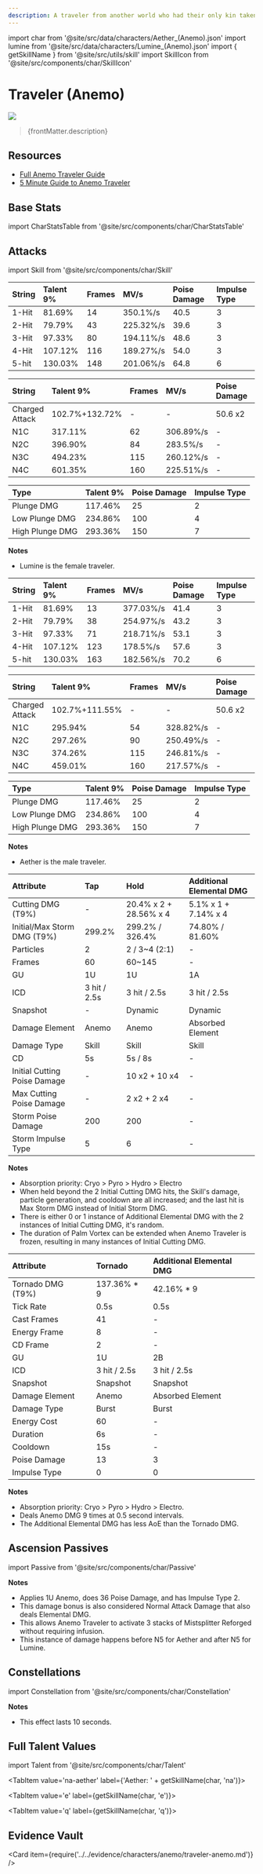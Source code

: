 ```yaml
---
description: A traveler from another world who had their only kin taken away, forcing them to embark on a journey to find The Seven.
---
```


import char from '@site/src/data/characters/Aether_(Anemo).json'
import lumine from '@site/src/data/characters/Lumine_(Anemo).json'
import { getSkillName } from '@site/src/utils/skill'
import SkillIcon from '@site/src/components/char/SkillIcon'

# Traveler (Anemo)

![](/img/traveler/anemo-traveler.png)

<blockquote>{frontMatter.description}</blockquote>

## Resources

* [Full Anemo Traveler Guide](https://keqingmains.com/anemo-traveler/)
* [5 Minute Guide to Anemo Traveler](https://youtu.be/H4Y6y7JJsvM)

## Base Stats

import CharStatsTable from '@site/src/components/char/CharStatsTable'

<CharStatsTable char={char} />

## Attacks

import Skill from '@site/src/components/char/Skill'

<Tabs>
<TabItem value='na' label='Lumine Normal Attacks'>
<SkillIcon char={lumine} skill='na' />
<div class='talent-columns'>
<Skill char={lumine} skill='na' sectionFilter='Normal Attack' />

| String | Talent 9% | Frames | MV/s      | Poise Damage | Impulse Type |
| :----- | :-------- | :----- | :-------- | :----------- | :----------- |
| 1-Hit  | 81.69%    | 14     | 350.1%/s  | 40.5         | 3            |
| 2-Hit  | 79.79%    | 43     | 225.32%/s | 39.6         | 3            |
| 3-Hit  | 97.33%    | 80     | 194.11%/s | 48.6         | 3            |
| 4-Hit  | 107.12%   | 116    | 189.27%/s | 54.0         | 3            |
| 5-hit  | 130.03%   | 148    | 201.06%/s | 64.8         | 6            |

</div>
<div class='talent-columns'>
<Skill char={lumine} skill='na' sectionFilter='Charged Attack' />

| String         | Talent 9%      | Frames | MV/s      | Poise Damage | Impulse Type |
| :------------- | :------------- | :----- | :-------- | :----------- | :----------- |
| Charged Attack | 102.7%+132.72% | -      | -         | 50.6 x2      | 2 + 6        |
| N1C            | 317.11%        | 62     | 306.89%/s | -            | -            |
| N2C            | 396.90%        | 84     | 283.5%/s  | -            | -            |
| N3C            | 494.23%        | 115    | 260.12%/s | -            | -            |
| N4C            | 601.35%        | 160    | 225.51%/s | -            | -            |

</div>
<div class='talent-columns'>
<Skill char={lumine} skill='na' sectionFilter='Plunging Attack' />

| Type            | Talent 9% | Poise Damage | Impulse Type |
| :-------------- | :-------- | :----------- | :----------- |
| Plunge DMG      | 117.46%   | 25           | 2            |
| Low Plunge DMG  | 234.86%   | 100          | 4            |
| High Plunge DMG | 293.36%   | 150          | 7            |

</div>

**Notes**

* Lumine is the female traveler.

</TabItem>

<TabItem value='na-aether' label='Aether Normal Attacks'>
<SkillIcon char={char} skill='na' />
<div class='talent-columns'>
<Skill char={char} skill='na' sectionFilter='Normal Attack' />

| String | Talent 9% | Frames | MV/s      | Poise Damage | Impulse Type |
| :----- | :-------- | :----- | :-------- | :----------- | :----------- |
| 1-Hit  | 81.69%    | 13     | 377.03%/s | 41.4         | 3            |
| 2-Hit  | 79.79%    | 38     | 254.97%/s | 43.2         | 3            |
| 3-Hit  | 97.33%    | 71     | 218.71%/s | 53.1         | 3            |
| 4-Hit  | 107.12%   | 123    | 178.5%/s  | 57.6         | 3            |
| 5-hit  | 130.03%   | 163    | 182.56%/s | 70.2         | 6            |

</div>
<div class='talent-columns'>
<Skill char={char} skill='na' sectionFilter='Charged Attack' />

| String         | Talent 9%      | Frames | MV/s      | Poise Damage | Impulse Type |
| :------------- | :------------- | :----- | :-------- | :----------- | :----------- |
| Charged Attack | 102.7%+111.55% | -      | -         | 50.6 x2      | 2 + 6        |
| N1C            | 295.94%        | 54     | 328.82%/s | -            | -            |
| N2C            | 297.26%        | 90     | 250.49%/s | -            | -            |
| N3C            | 374.26%        | 115    | 246.81%/s | -            | -            |
| N4C            | 459.01%        | 160    | 217.57%/s | -            | -            |

</div>
<div class='talent-columns'>
<Skill char={char} skill='na' sectionFilter='Plunging Attack' />

| Type            | Talent 9% | Poise Damage | Impulse Type |
| :-------------- | :-------- | :----------- | :----------- |
| Plunge DMG      | 117.46%   | 25           | 2            |
| Low Plunge DMG  | 234.86%   | 100          | 4            |
| High Plunge DMG | 293.36%   | 150          | 7            |

</div>

**Notes**

* Aether is the male traveler.

</TabItem>

<TabItem value='e' label='Skill'>
<SkillIcon char={char} skill='e' />
<div class='talent-columns'>
<Skill char={char} skill='e' />

| Attribute                     | Tap          | Hold                   | Additional Elemental DMG |
| :---------------------------- | :----------- | :--------------------- | :----------------------- |
| Cutting DMG \(T9%\)           | -            | 20.4% x 2 + 28.56% x 4 | 5.1% x 1 + 7.14% x 4     |
| Initial/Max Storm DMG \(T9%\) | 299.2%       | 299.2% / 326.4%        | 74.80% / 81.60%          |
| Particles                     | 2            | 2 / 3~4 (2:1)          | -                        |
| Frames                        | 60           | 60~145                 | -                        |
| GU                            | 1U           | 1U                     | 1A                       |
| ICD                           | 3 hit / 2.5s | 3 hit / 2.5s           | 3 hit / 2.5s             |
| Snapshot                      | -            | Dynamic                | Dynamic                  |
| Damage Element                | Anemo        | Anemo                  | Absorbed Element         |
| Damage Type                   | Skill        | Skill                  | Skill                    |
| CD                            | 5s           | 5s / 8s                | -                        |
| Initial Cutting Poise Damage  | -            | 10 x2 + 10 x4          | -                        |
| Max Cutting Poise Damage      | -            | 2 x2 + 2 x4            | -                        |
| Storm Poise Damage            | 200          | 200                    | -                        |
| Storm Impulse Type            | 5            | 6                      | -                        |

</div>

**Notes**

* Absorption priority: Cryo > Pyro > Hydro > Electro
* When held beyond the 2 Initial Cutting DMG hits, the Skill's damage, particle generation, and cooldown are all increased; and the last hit is Max Storm DMG instead of Initial Storm DMG.
* There is either 0 or 1 instance of Additional Elemental DMG with the 2 instances of Initial Cutting DMG, it's random.
* The duration of Palm Vortex can be extended when Anemo Traveler is frozen, resulting in many instances of Initial Cutting DMG.

</TabItem>

<TabItem value='q' label='Burst'>
<SkillIcon char={char} skill='q' />
<div class='talent-columns'>
<Skill char={char} skill='q'/>

| Attribute           | Tornado      | Additional Elemental DMG |
| :------------------ | :----------- | :----------------------- |
| Tornado DMG \(T9%\) | 137.36% \* 9 | 42.16% \* 9              |
| Tick Rate           | 0.5s         | 0.5s                     |
| Cast Frames         | 41           | -                        |
| Energy Frame        | 8            | -                        |
| CD Frame            | 2            | -                        |
| GU                  | 1U           | 2B                       |
| ICD                 | 3 hit / 2.5s | 3 hit / 2.5s             |
| Snapshot            | Snapshot     | Snapshot                 |
| Damage Element      | Anemo        | Absorbed Element         |
| Damage Type         | Burst        | Burst                    |
| Energy Cost         | 60           | -                        |
| Duration            | 6s           | -                        |
| Cooldown            | 15s          | -                        |
| Poise Damage        | 13           | 3                        |
| Impulse Type        | 0            | 0                        |

</div>

**Notes**

* Absorption priority: Cryo > Pyro > Hydro > Electro.
* Deals Anemo DMG 9 times at 0.5 second intervals.
* The Additional Elemental DMG has less AoE than the Tornado DMG.

</TabItem>
</Tabs>

## Ascension Passives

import Passive from '@site/src/components/char/Passive'

<Tabs>
<TabItem value='a1' label='Ascension 1'>
<Passive char={char} passive={0} />

**Notes**

* Applies 1U Anemo, does 36 Poise Damage, and has Impulse Type 2.
* This damage bonus is also considered Normal Attack Damage that also deals Elemental DMG.
* This allows Anemo Traveler to activate 3 stacks of Mistsplitter Reforged without requiring infusion.
* This instance of damage happens before N5 for Aether and after N5 for Lumine.

</TabItem>

<TabItem value="a4" label="Ascension 4">
<Passive char={char} passive={1} />
</TabItem>
</Tabs>

## Constellations

import Constellation from '@site/src/components/char/Constellation'

<Tabs>
<TabItem value='c1' label='C1'>
<Constellation char={char} constellation={1} />
</TabItem>

<TabItem value='c2' label='C2'>
<Constellation char={char} constellation={2} />
</TabItem>

<TabItem value='c3' label='C3'>
<Constellation char={char} constellation={3} />
</TabItem>

<TabItem value='c4' label='C4'>
<Constellation char={char} constellation={4} />
</TabItem>

<TabItem value='c5' label='C5'>
<Constellation char={char} constellation={5} />
</TabItem>

<TabItem value='c6' label='C6'>
<Constellation char={char} constellation={6} />

**Notes**

* This effect lasts 10 seconds.

</TabItem>
</Tabs>

## Full Talent Values

import Talent from '@site/src/components/char/Talent'

<Tabs>
<TabItem value='na-lumine' label={'Lumine: ' + getSkillName(lumine, 'na')}>
<Talent char={lumine} skill='na' />
</TabItem>

<TabItem value='na-aether' label={'Aether: ' + getSkillName(char, 'na')}>
<Talent char={char} skill='na' />
</TabItem>

<TabItem value='e' label={getSkillName(char, 'e')}>
<Talent char={char} skill='e' />
</TabItem>

<TabItem value='q' label={getSkillName(char, 'q')}>
<Talent char={char} skill='q' />
</TabItem>
</Tabs>

## Evidence Vault

<Card item={require('../../evidence/characters/anemo/traveler-anemo.md')} />
